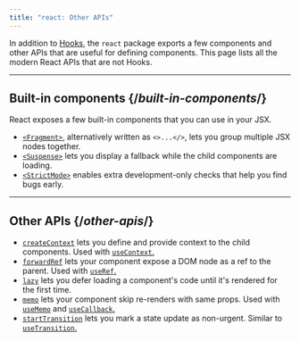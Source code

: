 ```yaml
---
title: "react: Other APIs"
---
```


<Intro>

In addition to [Hooks,](/apis/react) the `react` package exports a few components and other APIs that are useful for defining components. This page lists all the modern React APIs that are not Hooks.

</Intro>

<InlineToc />

---

## Built-in components {/*built-in-components*/}

React exposes a few built-in components that you can use in your JSX.

* [`<Fragment>`](/apis/react/Fragment), alternatively written as `<>...</>`, lets you group multiple JSX nodes together.
* [`<Suspense>`](/apis/react/Suspense) lets you display a fallback while the child components are loading.
* [`<StrictMode>`](/apis/react/StrictMode) enables extra development-only checks that help you find bugs early.

---

## Other APIs {/*other-apis*/}

* [`createContext`](/apis/react/createContext) lets you define and provide context to the child components. Used with [`useContext`.](/apis/react/useContext)
* [`forwardRef`](/apis/react/forwardRef) lets your component expose a DOM node as a ref to the parent. Used with [`useRef`.](/apis/react/useRef)
* [`lazy`](/apis/react/lazy) lets you defer loading a component's code until it's rendered for the first time.
* [`memo`](/apis/react/memo) lets your component skip re-renders with same props. Used with [`useMemo`](/apis/react/useMemo) and [`useCallback`.](/apis/react/useCallback)
* [`startTransition`](/apis/react/startTransition) lets you mark a state update as non-urgent. Similar to [`useTransition`.](/apis/react/useTransition)
